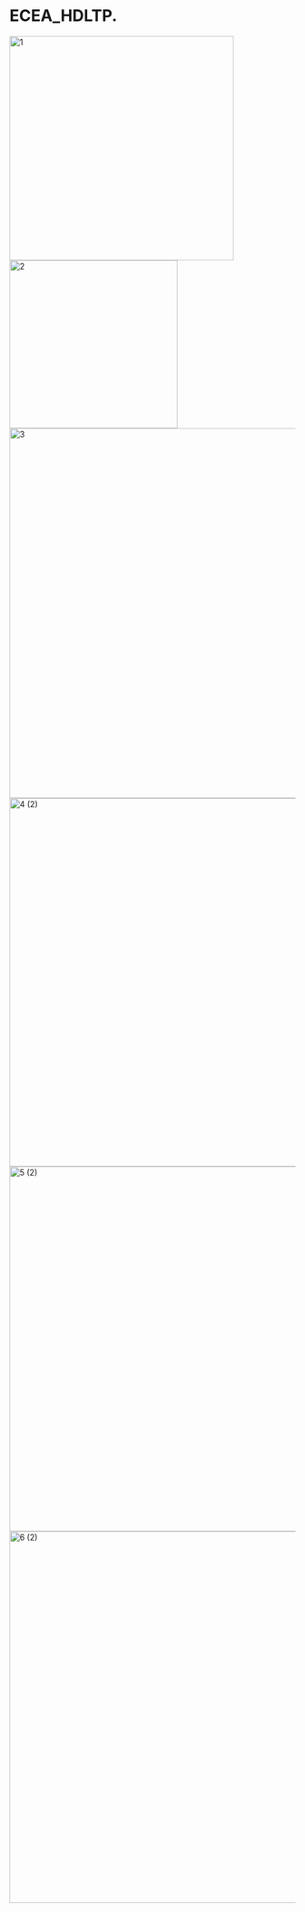 # ECEA_HDLTP.
<img width="395" alt="1" src="https://user-images.githubusercontent.com/115290901/194691172-a8596bb2-36b3-4edb-b7a7-ac66854a0d34.png">
<img width="296" alt="2" src="https://user-images.githubusercontent.com/115290901/194691180-171824a6-a4ca-4f5f-9abd-6d0317635c2a.png">
<img width="652" alt="3" src="https://user-images.githubusercontent.com/115290901/194691205-5057a6e9-3f85-4245-bd5c-542f22884482.png">
<img width="649" alt="4 (2)" src="https://user-images.githubusercontent.com/115290901/194691212-efea695c-a64d-41f0-9a26-11bc559a0ff1.png">
<img width="643" alt="5 (2)" src="https://user-images.githubusercontent.com/115290901/194691215-bb7a950c-c4c1-4593-9b5d-e9d769768ccb.png">
<img width="655" alt="6 (2)" src="https://user-images.githubusercontent.com/115290901/194691221-2745e8ab-ba9a-40cf-a5a3-42d02991560f.png">

